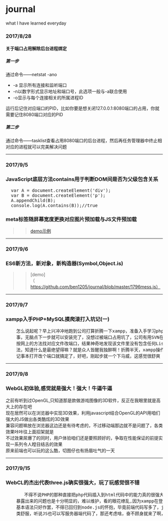 # journal
what I have learned everyday

### 2017/8/28
#### 关于端口占用解除后台进程绑定

##### 第一步
通过命令——netstat -ano

+ -a 显示所有连接和监听端口
+ -n以数字形式显示地址和端口号，此选项一般与-a联合使用
+ -o显示与每个连接相关的所属进程ID

运行后记住对应端口的PID，比如你要是想关闭127.0.0.1:8080端口的占用，你就需要记住8080端口对应的PID

##### 第二步
通过命令——tasklist查看占用8080端口的后台进程，然后再任务管理器中终止相对应的进程就可以完美解决问题

-----------------------------------------------------------------------------------------------------

### 2017/9/5
### JavaScript底层方法contains用于判断DOM间是否为父级包含关系
<pre>
  var A = document.createElement('div');
  var B = document.createElement('p');
  A.appendChild(B);
  console.log(A.contains(B));//true
</pre>

### meta标签随屏幕宽度更换对应图片预加载与JS文件预加载
>>[demo示例](https://github.com/ben1205/journal/blob/master/screenBackground.html)

----------------------------------------------------------------------------------------------------

### 2017/9/6
### ES6新方法，新对象，新构造器(Symbol,Object.is)
>>[demo]（https://github.com/ben1205/journal/blob/master/1796mess.js）

----------------------------------------------------------------------------------------------------

### 2017/9/7
### xampp入手PHP+MySQL摸爬滚打入坑记(一)
<pre>
    怎么说起呢？早上兴冲冲地跑到公司打算折腾一下xampp，准备入手学习php啦，本来想一个集成工具包安装一下也就几秒钟的
    事，无脑点下一步就可以安装完了，没想过被端口占用坑了，公司有用SVN在管理代码，做好了80端口被占用要改端口的准备，
    按网上的方法找对应文件改端口，结果神奇地发现该文件里没有包含任何Listen字眼，网上明明说有的啊，又是各类浏览找方
    法，知道什么是最绝望得嘛？就是众人皆醒我独醉啊！折腾半天，xampp操作界面apache的config按钮点进去就有个配置文件，
    记事本打开改个端口就搞定了，好吧，刚起步就一个下马威，这感觉很舒爽
</pre>

----------------------------------------------------------------------------------------------------

### 2017/9/8
### WebGL初体验,感觉就是强大！强大！牛逼牛逼
之前有听到过OpenGL,只知道那是款做游戏图像的3D软件，反正在我眼里就是高大上的存在吧<br/>
现在居然可以在浏览器中实现3D效果，利用javascript结合OpenGL的API用咱们强大的JS做出各类酷炫的3D效果<br/>
兼容问题嘛放在浏览器这边还是有待考虑的，不过移动端那边就不是问题了，各类效果咔咔往上面招架就是<br/>
不过效果屌爆了的同时，用户体验咱们还是要照顾好的，争取在性能保证的前提实现一系列令人瞠目结舌的效果<br/>
原来前端也可以玩的这么酷，切图仔也有扬眉吐气的一天

----------------------------------------------------------------------------------------------------

### 2017/9/15
### WebCL的杰出代表three.js确实很强大，玩了玩感觉很不错
<pre>
       不得不说PHP的那种直接把php代码插入到html代码中的能力真的很强大，这种混合书写让我觉得很方便，不过当代码量过多，
    暴露出来的问题也是十分明显的，难以维护，看的眼花缭乱,因为xampp在登录mySQL时出现迷之问题，查询无门只能了解个PHP
    基本语法只好作罢，不得已回归到node.js的怀抱，毕竟前端代码写多了，js用起来就是舒服，看着舒服，闻着也舒服，反正各
    类舒服，听说JS也可以写服务器端代码了，那还考虑啥，奋不顾身就来了啊，努力扒各类教程啃文档中.....发个状态打个卡
</pre>
